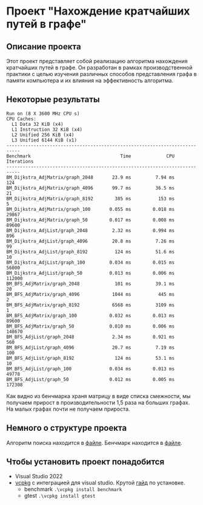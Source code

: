 # Проект "Нахождение кратчайших путей в графе"
## Описание проекта
Этот проект представляет собой реализацию алгоритма нахождения кратчайших путей в графе.
Он разработан в рамках производственной практики с целью изучения различных способов
представления графа в памяти компьютера и их влияния на эффективность алгоритма.

## Некоторые результаты
```
Run on (8 X 3600 MHz CPU s)
CPU Caches:
  L1 Data 32 KiB (x4)
  L1 Instruction 32 KiB (x4)
  L2 Unified 256 KiB (x4)
  L3 Unified 6144 KiB (x1)
---------------------------------------------------------------------------
Benchmark                                 Time             CPU   Iterations
---------------------------------------------------------------------------
BM_Dijkstra_AdjMatrix/graph_2048       23.9 ms         7.94 ms          124
BM_Dijkstra_AdjMatrix/graph_4096       99.7 ms         36.5 ms           21
BM_Dijkstra_AdjMatrix/graph_8192        385 ms          153 ms            5
BM_Dijkstra_AdjMatrix/graph_100       0.055 ms        0.018 ms        29867
BM_Dijkstra_AdjMatrix/graph_50        0.017 ms        0.008 ms        89600
BM_Dijkstra_AdjList/graph_2048         2.32 ms        0.994 ms          896
BM_Dijkstra_AdjList/graph_4096         20.8 ms         7.26 ms           99
BM_Dijkstra_AdjList/graph_8192          124 ms         51.6 ms           10
BM_Dijkstra_AdjList/graph_100         0.034 ms        0.015 ms        56000
BM_Dijkstra_AdjList/graph_50          0.013 ms        0.006 ms       112000
BM_BFS_AdjMatrix/graph_2048             101 ms         39.1 ms           20
BM_BFS_AdjMatrix/graph_4096            1044 ms          445 ms            2
BM_BFS_AdjMatrix/graph_8192            6568 ms         3109 ms            1
BM_BFS_AdjMatrix/graph_100            0.032 ms        0.013 ms        89600
BM_BFS_AdjMatrix/graph_50             0.010 ms        0.006 ms       148670
BM_BFS_AdjList/graph_2048              2.34 ms        0.921 ms          560
BM_BFS_AdjList/graph_4096              20.7 ms         7.19 ms          100
BM_BFS_AdjList/graph_8192               124 ms         53.1 ms           10
BM_BFS_AdjList/graph_100              0.034 ms        0.013 ms        49778
BM_BFS_AdjList/graph_50               0.012 ms        0.005 ms       172308
```
Как видно из бенчмарка храня матрицу в виде списка смежности, мы получаем прирост в производительности 1,5 раза на больших графах. На малых графаx почти не получаем прироста.

## Немного о структуре проекта
Алгоритм поиска находится в [файле](./Graph/ShortestPathManager.cpp).
Бенчмарк находится в [файле](./Benchmark/DijkstraBM.cpp).

## Чтобы установить проект понадобится
- Visual Studio 2022
- [vcpkg](https://github.com/microsoft/vcpkg) с интеграцией для visual studio. Крутой [гайд](https://www.youtube.com/watch?v=0h1lC3QHLHU) по установке.
  - benchmark 
```.\vcpkg install benchmark```  
  - gtest 
```.\vcpkg install gtest```
